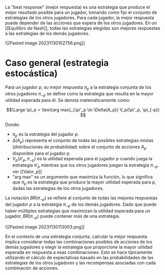 La "best response" (mejor respuesta) es una estrategia que produce el mejor resultado posible para un jugador, tomando como fijo el conjunto de estrategias de los otros jugadores. Para cada jugador, la mejor respuesta puede depender de las acciones que espera de los otros jugadores. En un [[Equilibro de Nash]], todas las estrategias elegidas son mejores respuestas a las estrategias de los demás jugadores.

![[Pasted image 20231130102756.png]]

# Caso general (estrategia estocástica)

Para un jugador $p$, su mejor respuesta $\pi_p$ a la estrategia conjunta de los otros jugadores $\pi_{-p}$ se define como la estrategia que resulta en la mayor utilidad esperada para él. Se denota matemáticamente como:

$$\Large
\pi_p = \text{arg max}_{\pi'_p \in \Delta(A_p)} V_p(\pi'_p, \pi_{-p})
$$

Donde:

- $\pi_p$ es la estrategia del jugador $p$.
- $\Delta(A_p)$ representa el conjunto de todas las posibles estrategias mixtas (distribuciones de probabilidad) sobre el conjunto de acciones $A_p$ disponible para el jugador $p$.
- $V_p(\pi'_p, \pi_{-p})$ es la utilidad esperada para el jugador $p$ cuando juega la estrategia $\pi'_p$ mientras que los otros jugadores juegan la estrategia $\pi_{-p}$. ver [[Valor_p]]
- "arg max" es un argumento que maximiza la función, lo que significa que $\pi_p$ es la estrategia que produce la mayor utilidad esperada para $p$, dadas las estrategias de los otros jugadores.

La notación $BR(\pi_{-p})$ se refiere al conjunto de todas las mejores respuestas del jugador $p$ a la estrategia $\pi_{-p}$ de los demás jugadores. Dado que puede haber múltiples estrategias que maximizan la utilidad esperada para un jugador, $BR(\pi_{-p})$ puede contener más de una estrategia.

![[Pasted image 20231130113003.png]]

En el contexto de una estrategia conjunta, calcular la mejor respuesta implica considerar todas las combinaciones posibles de acciones de los demás jugadores y elegir la estrategia que proporcione la mayor utilidad esperada en respuesta a esas combinaciones. Esto se hace típicamente utilizando el cálculo de expectativas basado en las probabilidades de las estrategias de los otros jugadores y las recompensas asociadas con cada combinación de acciones.


